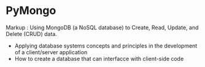 # PyMongo
Markup : Using MongoDB (a NoSQL database) to Create, Read, Update, and Delete (CRUD) data.
- Applying database systems concepts and principles in the development of a client/server application
- How to create a database that can interfacce with client-side code
